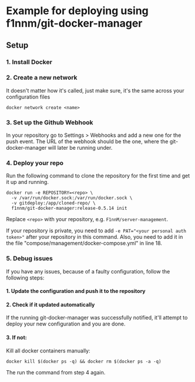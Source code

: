 # Example for deploying using f1nnm/git-docker-manager

## Setup
### 1. Install Docker

### 2. Create a new network
It doesn't matter how it's called, just make sure, it's the same across your configuration files
```
docker network create <name>
```

### 3. Set up the Github Webhook
In your repository go to Settings > Webhooks and add a new one for the push event.
The URL of the webhook should be the one, where the git-docker-manager will later be running under.

### 4. Deploy your repo
Run the following command to clone the repository for the first time and get it up and running.
```
docker run -e REPOSITORY=<repo> \
  -v /var/run/docker.sock:/var/run/docker.sock \
  -v gitdeploy:/app/cloned-repo/ \
  f1nnm/git-docker-manager:release-0.5.14 init
```
Replace `<repo>` with your repository, e.g. `F1nnM/server-management`.

If your repository is private, you need to add `-e PAT="<your personal auth token>"` after your repository in this command.
Also, you need to add it in the file "compose/management/docker-compose.yml" in line 18.

### 5. Debug issues
If you have any issues, because of a faulty configuration, follow the following steps:
#### 1. Update the configuration and push it to the repository
#### 2. Check if it updated automatically
If the running git-docker-manager was successfully notified, it'll attempt to deploy your new configuration and you are done.
#### 3. If not:
Kill all docker containers manually:
```
docker kill $(docker ps -q) && docker rm $(docker ps -a -q)
```
The run the command from step 4 again.